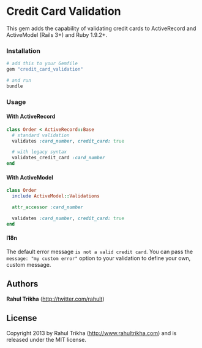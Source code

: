 # Credit Card Validation

This gem adds the capability of validating credit cards to ActiveRecord and ActiveModel (Rails 3+) and Ruby 1.9.2+.

### Installation
```ruby
# add this to your Gemfile
gem "credit_card_validation"

# and run
bundle
```
### Usage

#### With ActiveRecord
```ruby
class Order < ActiveRecord::Base
  # standard validation
  validates :card_number, credit_card: true

  # with legacy syntax
  validates_credit_card :card_number
end
```
#### With ActiveModel
```ruby
class Order
  include ActiveModel::Validations

  attr_accessor :card_number

  validates :card_number, credit_card: true
end
```
#### I18n

The default error message `is not a valid credit card`.
You can pass the `message: "my custom error"` option to your validation to define your own, custom message.

## Authors

**Rahul Trikha** (<http://twitter.com/rahult>)

## License
Copyright 2013 by Rahul Trikha (<http://www.rahultrikha.com>) and is released under the MIT license.
